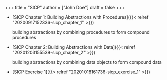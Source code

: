 +++
title = "SICP"
author = ["John Doe"]
draft = false
+++

-   [SICP Chapter 1: Building Abstractions with Procedures]({{< relref "20200917152336-sicp_chapter_1" >}})

    building abstractions by combining procedures to form compound procedures

-   [SICP Chapter 2: Building Abstractions with Data]({{< relref "20201203155539-sicp_chapter_2" >}})

    building abstractions by combining data objects to form compound data

-   [SICP Exercise 1]({{< relref "20201018161736-sicp_exercise_1" >}})
